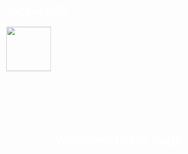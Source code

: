 # ibcs-co25
<img width="100px" alt="l" src="https://github.com/user-attachments/assets/64f25991-9c06-48e9-b7e0-1ff31497494e">

<!DOCTYPE html>
<html lang="en">
<head>
    <meta charset="UTF-8">
    <meta name="viewport" content="width=device-width, initial-scale=1.0">
    <title>Markdown Background Image</title>
    <style>
        body {
            margin: 0;
            height: 100vh;
            background-image: url('your-image-url.jpg'); /* Replace with your image URL */
            background-size: cover; /* Cover the entire viewport */
            background-position: center; /* Center the image */
            color: white; /* Text color */
        }
    </style>
</head>
<body>
    <h1 style="text-align: center; padding-top: 20%;">Welcome to My Page</h1>
</body>
</html>
<!---
z4z2-liu/z4z2-liu is a ✨ special ✨ repository because its `README.md` (this file) appears on your GitHub profile.
You can click the Preview link to take a look at your changes.
--->
<!--![102670240_p0](https://github.com/user-attachments/assets/64f25991-9c06-48e9-b7e0-1ff31497494e)--->

